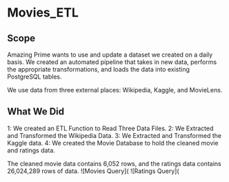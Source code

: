 # Movies_ETL

## Scope
Amazing Prime wants to use and update a dataset we created on a daily basis. We created an automated pipeline that takes in new data, performs the appropriate transformations, and loads the data into existing PostgreSQL tables. 

We use data from three external places: Wikipedia, Kaggle, and MovieLens.

## What We Did
1: We created an ETL Function to Read Three Data Files.
2: We Extracted and Transformed the Wikipedia Data.
3: We Extracted and Transformed the Kaggle data.
4: We created the Movie Database to hold the cleaned movie and ratings data.


The cleaned movie data contains 6,052 rows, and the ratings data contains 26,024,289 rows of data.
![Movies Query](
![Ratings Query](

